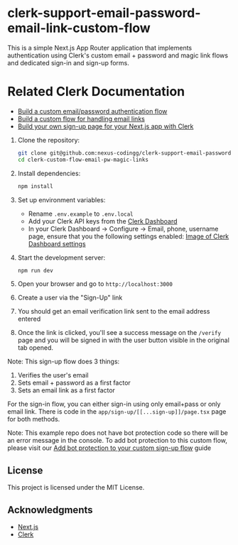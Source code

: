 # clerk-support-email-password-email-link-custom-flow

This is a simple Next.js App Router application that implements authentication using Clerk's custom email + password and magic link flows and dedicated sign-in and sign-up forms.

# Related Clerk Documentation 
- [Build a custom email/password authentication flow](https://clerk.com/docs/custom-flows/email-password)
- [Build a custom flow for handling email links](https://clerk.com/docs/custom-flows/email-links)
- [Build your own sign-up page for your Next.js app with Clerk](https://clerk.com/docs/references/nextjs/custom-sign-up-page)

1. Clone the repository:
   ```sh
   git clone git@github.com:nexus-codingg/clerk-support-email-password-email-link-custom-flow.git
   cd clerk-custom-flow-email-pw-magic-links
   ```

2. Install dependencies:
   ```sh
   npm install
   ```

3. Set up environment variables:
   - Rename `.env.example` to `.env.local`
   - Add your Clerk API keys from the [Clerk Dashboard](https://dashboard.clerk.com/)
   - In your Clerk Dashboard -> Configure -> Email, phone, username page, ensure that you the following settings enabled: [Image of Clerk Dashboard settings](image/clerk_dashboard_settings.png)

4. Start the development server:
   ```sh
   npm run dev
   ```

5. Open your browser and go to `http://localhost:3000`

6. Create a user via the "Sign-Up" link

7. You should get an email verification link sent to the email address entered

8. Once the link is clicked, you'll see a success message on the `/verify` page and you will be signed in with the user button visible in the original tab opened.

Note: This sign-up flow does 3 things:
1. Verifies the user's email
2. Sets email + password as a first factor
3. Sets an email link as a first factor

For the sign-in flow, you can either sign-in using only email+pass or only email link. There is code in the `app/sign-up/[[...sign-up]]/page.tsx` page for both methods.

Note: This example repo does not have bot protection code so there will be an error message in the console. To add bot protection to this custom flow, please visit our [Add bot protection to your custom sign-up flow](https://clerk.com/docs/custom-flows/bot-sign-up-protection) guide

## License
This project is licensed under the MIT License.

## Acknowledgments
- [Next.js](https://nextjs.org/)
- [Clerk](https://clerk.com/)


